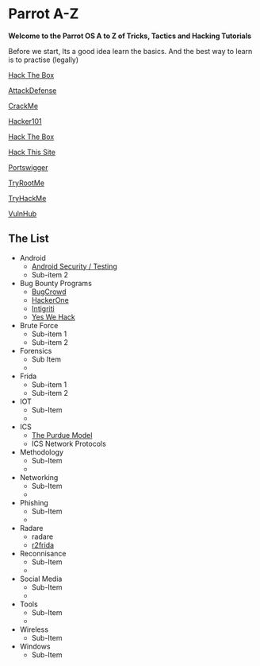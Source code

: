 # Parrot A-Z 

__Welcome to the Parrot OS A to Z of Tricks, Tactics and Hacking Tutorials__

Before we start, Its a good idea learn the basics. And the best way to learn is to practise (legally)

[Hack The Box](https://academy.hackthebox.eu/catalogue/)

[AttackDefense](https://attackdefense.com/)

[CrackMe](https://crackmes.one/)

[Hacker101](https://www.hacker101.com/)

[Hack The Box](https://www.hackthebox.eu/)

[Hack This Site](https://www.hackthissite.org/missions/basic/)

[Portswigger](https://portswigger.net/web-security/dashboard/)

[TryRootMe](https://www.root-me.org/)

[TryHackMe](https://tryhackme.com/)

[VulnHub](https://www.vulnhub.com/)

## The List
 
- Android
  - [Android Security / Testing](https://github.com/RG-Belasco/Parrot-A-Z/blob/main/android-security.md)
  - Sub-item 2
- Bug Bounty Programs
  - <a href="https://www.bugcrowd.com/">BugCrowd</a>
  - <a href="https://www.hackerone.com/">HackerOne</a>
  - <a href="https://www.intigriti.com/">Intigriti</a>
  - <a href="https://www.yeswehack.com/">Yes We Hack</a>
- Brute Force
  - Sub-item 1
  - Sub-item 2
- Forensics
  - Sub Item
  -
- Frida
  - Sub-item 1
  - Sub-item 2
- IOT
  - Sub-Item
  -
- ICS
  - [The Purdue Model](https://github.com/RG-Belasco/Parrot-A-Z/blob/main/ICS-Purdue.md)
  - ICS Network Protocols
- Methodology
  - Sub-Item
  -
- Networking 
  - Sub-Item
  -
- Phishing
  - Sub-Item
  -
- Radare
  - radare
  - [r2frida](https://github.com/RG-Belasco/Parrot-A-Z/blob/main/r2frida.md)
- Reconnisance
  - Sub-Item
  -
- Social Media
  - Sub-Item
  -
- Tools
  - Sub-Item
  -
- Wireless
  - Sub-Item
- Windows
  - Sub-Item

